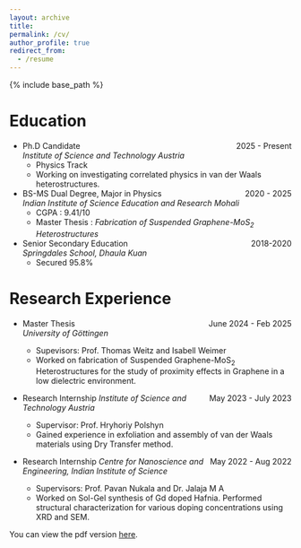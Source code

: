 ```yaml
---
layout: archive
title:
permalink: /cv/
author_profile: true
redirect_from:
  - /resume
---
```


{% include base_path %}

Education
======
* Ph.D Candidate <span style="float: right;">2025 - Present</span>    
 _Institute of Science and Technology Austria_
  * Physics Track
  * Working on investigating correlated physics in van der Waals heterostructures.
* BS-MS Dual Degree, Major in Physics <span style="float: right;">2020 - 2025</span>    
  _Indian Institute of Science Education and Research Mohali_
  * CGPA : 9.41/10
  * Master Thesis : _Fabrication of Suspended Graphene-MoS<sub>2</sub> Heterostructures_
* Senior Secondary Education <span style="float: right;">2018-2020</span>        
  _Springdales School, Dhaula Kuan_
  * Secured 95.8%

Research Experience
======
* Master Thesis <span style="float: right;">June 2024 - Feb 2025</span>    
  _University of Göttingen_
  * Supevisors: Prof. Thomas Weitz and Isabell Weimer
  * Worked on fabrication of Suspended Graphene-MoS<sub>2</sub> Heterostructures for the study of proximity effects in Graphene in a low dielectric environment. 

* Research Internship <span style="float: right;">May 2023 - July 2023</span>
  _Institute of Science and Technology Austria_
  * Supervisor: Prof. Hryhoriy Polshyn
  * Gained experience in exfoliation and assembly of van der Waals materials using Dry Transfer method.

* Research Internship <span style="float: right;">May 2022 - Aug 2022</span>
  _Centre for Nanoscience and Engineering, Indian Institute of Science_
  * Supervisors: Prof. Pavan Nukala and Dr. Jalaja M A
  * Worked on Sol-Gel synthesis of Gd doped Hafnia. Performed structural characterization for various doping concentrations using XRD and SEM.

  
You can view the pdf version [here](https://vigneshasokan31.github.io/files/CV-Vignesh.pdf).

